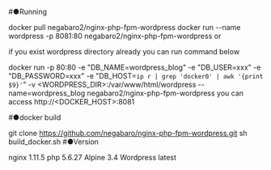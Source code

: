#●Running

docker pull negabaro2/nginx-php-fpm-wordpress
docker run  --name wordpress -p 8081:80 negabaro2/nginx-php-fpm-wordpress
or

if you exist wordpress directory already
  you can run command below

  docker run   -p 80:80 -e "DB_NAME=wordpress_blog" -e "DB_USER=xxx" -e "DB_PASSWORD=xxx" -e "DB_HOST=`ip r | grep 'docker0' | awk '{print $9}'`" -v <WORDPRESS_DIR>:/var/www/html/wordpress --name=wordpress_blog negabaro2/nginx-php-fpm-wordpress
  you can access http://<DOCKER_HOST>:8081

#●docker build

  git clone https://github.com/negabaro/nginx-php-fpm-wordpress.git
  sh build_docker.sh
#●Version

  nginx 1.11.5
  php 5.6.27
  Alpine 3.4
  Wordpress latest
